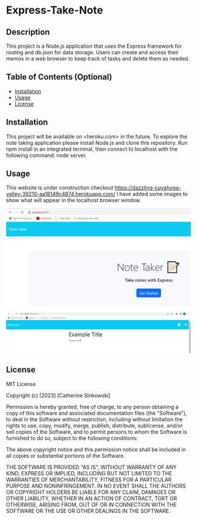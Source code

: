 # Express-Take-Note

## Description

This project is a Node.js application that uses the Express framework for routing and db.json for data storage. Users can create and access their memos in a web browser to keep track of tasks and delete them as needed.

## Table of Contents (Optional)

- [Installation](#installation)
- [Usage](#usage)
- [License](#license)

## Installation

This project will be available on <heroku.com> in the future. To explore the note taking application please install Node.js and clone this repository. Run npm install in an integrated terminal, then connect to localhost with the following command: node server.

## Usage

This website is under construction checkout <https://dazzling-cuyahoga-valley-39210-aa18149c4874.herokuapp.com/>
I have added some images to show what will appear in the localhost browser window.

![Note-Taker](Assets/note-taker-index.jpg)
![Example-Note](Assets/Example-note.jpg)

## License

MIT License

Copyright (c) [2023] [Catherine Sinkowski]

Permission is hereby granted, free of charge, to any person obtaining a copy
of this software and associated documentation files (the "Software"), to deal
in the Software without restriction, including without limitation the rights
to use, copy, modify, merge, publish, distribute, sublicense, and/or sell
copies of the Software, and to permit persons to whom the Software is
furnished to do so, subject to the following conditions:

The above copyright notice and this permission notice shall be included in all
copies or substantial portions of the Software.

THE SOFTWARE IS PROVIDED "AS IS", WITHOUT WARRANTY OF ANY KIND, EXPRESS OR
IMPLIED, INCLUDING BUT NOT LIMITED TO THE WARRANTIES OF MERCHANTABILITY,
FITNESS FOR A PARTICULAR PURPOSE AND NONINFRINGEMENT. IN NO EVENT SHALL THE
AUTHORS OR COPYRIGHT HOLDERS BE LIABLE FOR ANY CLAIM, DAMAGES OR OTHER
LIABILITY, WHETHER IN AN ACTION OF CONTRACT, TORT OR OTHERWISE, ARISING FROM,
OUT OF OR IN CONNECTION WITH THE SOFTWARE OR THE USE OR OTHER DEALINGS IN THE
SOFTWARE.
